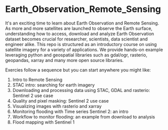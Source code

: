 # Earth_Observation_Remote_Sensing

It's an exciting time to learn about Earth Observation and Remote Sensing. As more and more satellites are launched to observe the Earth surface, understanding how to access, download and analyze Earth Observation dataset becomes crucial for researcher, scientists, data scientist and engineer alike. This repo is structured as an introductory course on using satellite imagery for a variety of applications. We provide hands-on example leveraging python and geospatial libraries such as gdal/ogr, rasterio, geopandas, xarray and many more open source libraries.

Exercies follow a sequence but you can start anywhere you might like:

1. Intro to Remote Sensing
2. STAC intro: searching for earth imagery
3. Downloading and processing data using STAC, GDAL and rasterio: Sentinel 2 use case
4. Quality and pixel masking:  Sentinel 2 use case
5. Visualizing images with rasterio and xarray
6. Monitoring flooding with Time series Sentinel 2: an intro
7. Workflow to monitor flooding: an example from download to analysis 
8. Flood mapping with Sentinel 1
